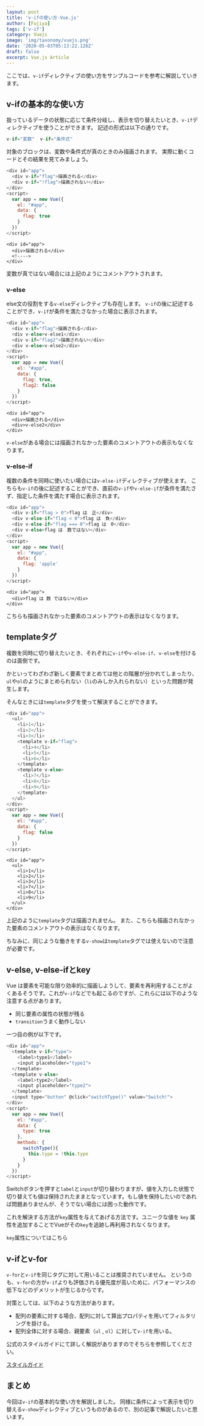 ```yaml
---
layout: post
title: 'v-ifの使い方-Vue.js'
author: [Fujiya]
tags: ['v-if']
category: Vuejs
image: 'img/taxonomy/vuejs.png'
date: '2020-05-03T05:13:22.126Z'
draft: false
excerpt: Vue.js Article
---
```


ここでは、`v-if`ディレクティブの使い方をサンプルコードを参考に解説していきます。

## v-ifの基本的な使い方
扱っているデータの状態に応じて条件分岐し、表示を切り替えたいとき、`v-if`ディレクティブを使うことができます。
記述の形式は以下の通りです。

```js:title=Vue.js
v-if="変数"  v-if="条件式"
```

対象のブロックは、変数や条件式が真のときのみ描画されます。
実際に動くコードとその結果を見てみましょう。

```html:title=Vue.js
<div id="app">
  <div v-if="flag">描画される</div>
  <div v-if="!flag">描画されない</div>
</div>
<script>
  var app = new Vue({
    el: "#app",
    data: {
      flag: true
    }
  })
</script>
```
```html:title=結果
<div id="app">
  <div>描画される</div>
  <!---->
</div>
```

変数が真ではない場合には上記のようにコメントアウトされます。

<div class="ads"></div>

### v-else
else文の役割をする`v-else`ディレクティブも存在します。
`v-if`の後に記述することができ、`v-if`が条件を満たさなかった場合に表示されます。

```html:title=Vue.js
<div id="app">
  <div v-if="flag">描画される</div>
  <div v-else>v-else1</div>
  <div v-if="flag2">描画されない</div>
  <div v-else>v-else2</div>
</div>
<script>
  var app = new Vue({
    el: "#app",
    data: {
      flag: true,
      flag2: false
    }
  })
</script>
```
```html:title=結果
<div id="app">
  <div>描画される</div>
  <div>v-else2</div>
</div>
```

`v-else`がある場合には描画されなかった要素のコメントアウトの表示もなくなります。

### v-else-if
複数の条件を同時に使いたい場合には`v-else-if`ディレクティブが使えます。
こちらも`v-if`の後に記述することができ、直前の`v-if`や`v-else-if`が条件を満たさず、指定した条件を満たす場合に表示されます。

```html:title=Vue.js
<div id="app">
  <div v-if="flag > 0">flag は　正</div>
  <div v-else-if="flag < 0">flag は　負</div>
  <div v-else-if="flag === 0">flag は　0</div>
  <div v-else>flag は　数ではない</div>
</div>
<script>
  var app = new Vue({
    el: "#app",
    data: {
      flag: 'apple'
    } 
  }) 
</script>
```
```html:title=結果
<div id="app">
  <div>flag は 数 ではない</div>
</div>
```

こちらも描画されなかった要素のコメントアウトの表示はなくなります。
<div class="ads"></div>

## templateタグ
複数を同時に切り替えたいとき、それぞれに`v-if`や`v-else-if`、`v-else`を付けるのは面倒です。

かといってわざわざ新しく要素でまとめては他との階層が分かれてしまったり、`ul`や`ol`のようにまとめられない（`li`のみしか入れられない）といった問題が発生します。

そんなときには`template`タグを使って解決することができます。

```html:title=Vue.js
<div id="app">
  <ul>
    <li>1</li>
    <li>2</li>
    <li>3</li>
    <template v-if="flag">
      <li>4</li>
      <li>5</li>
      <li>6</li>
    </template>
    <template v-else>
      <li>7</li>
      <li>8</li>
      <li>9</li>
    </template>
  </ul>
</div>
<script>
  var app = new Vue({
    el: "#app",
    data: {
      flag: false
    } 
  }) 
</script>
```
```html:title=結果
<div id="app">
  <ul>
    <li>1</li>
    <li>2</li>
    <li>3</li>
    <li>7</li>
    <li>8</li>
    <li>9</li>
  </ul>
</div>
```

上記のように`template`タグは描画されません。
また、こちらも描画されなかった要素のコメントアウトの表示はなくなります。

ちなみに、同じような働きをする`v-show`は`template`タグでは使えないので注意が必要です。

<div class="ads"></div>

## v-else, v-else-ifとkey
Vue は要素を可能な限り効率的に描画しようして、要素を再利用することがよくあるそうです。これが`v-if`などでも起こるのですが、これらには以下のような注意する点があります。

- 同じ要素の属性の状態が残る
- `transition`うまく動作しない

一つ目の例が以下です。

```html:title=Vue.js
<div id="app">
  <template v-if="type">
    <label>type1</label>
    <input placeholder="type1">
  </template>
  <template v-else>
    <label>type2</label>
    <input placeholder="type2">
  </template>
  <input type="button" @click="switchType()" value="Switch!">
</div>
<script>
  var app = new Vue({
    el: "#app",
    data: {
      type: true
    },
    methods: {
      switchType(){
        this.type = !this.type
      }
    }
  }) 
</script>
```

Switchボタンを押すと`label`と`input`が切り替わりますが、値を入力した状態で切り替えても値は保持されたままとなっています。もし値を保持したいのであれば問題ありませんが、そうでない場合には困った動作です。

これを解決する方法が`key`属性を与えてあげる方法です。ユニークな値を `key` 属性を追加することでVueがその`key`を追跡し再利用されなくなります。

`key`属性についてはこちら
<div class="ads"></div>

## v-ifとv-for
`v-for`と`v-if`を同じタグに対して用いることは推奨されていません。
というのも、`v-for`の方が`v-if`よりも評価される優先度が高いために、パフォーマンスの低下などのデメリットが生じるからです。

対策としては、以下のような方法があります。

- 配列の要素に対する場合、配列に対して算出プロパティを用いてフィルタリングを掛ける。
- 配列全体に対する場合、親要素（`ul` , `ol`）に対して`v-if`を用いる。

公式のスタイルガイドにて詳しく解説がありますのでそちらを参照してください。

[スタイルガイド](https://jp.vuejs.org/v2/style-guide/#v-for-%E3%81%A8%E4%B8%80%E7%B7%92%E3%81%AB-v-if-%E3%82%92%E4%BD%BF%E3%81%86%E3%81%AE%E3%82%92%E9%81%BF%E3%81%91%E3%82%8B-%E5%BF%85%E9%A0%88)

## まとめ
今回は`v-if`の基本的な使い方を解説しました。
同様に条件によって表示を切り替える`v-show`ディレクティブというものがあるので、別の記事で解説したいと思います。